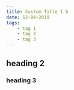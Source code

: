 ```yaml
---
title: Custom Title 1 b
date: 12-04-2019
tags:
    - tag 1
    - tag 2
    - tag 3
---
```



## heading 2

### heading 3